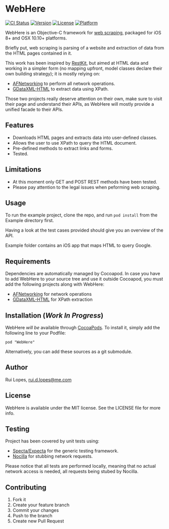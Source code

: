 # WebHere

[![CI Status](http://img.shields.io/travis/rdlopes/WebHere.svg?style=flat)](https://travis-ci.org/rdlopes/WebHere)
[![Version](https://img.shields.io/cocoapods/v/WebHere.svg?style=flat)](http://cocoadocs.org/docsets/WebHere)
[![License](https://img.shields.io/cocoapods/l/WebHere.svg?style=flat)](http://cocoadocs.org/docsets/WebHere)
[![Platform](https://img.shields.io/cocoapods/p/WebHere.svg?style=flat)](http://cocoadocs.org/docsets/WebHere)

WebHere is an Objective-C framework for [web scraping](http://en.wikipedia.org/wiki/Web_scraping), packaged for iOS 8+ and OSX 10.10+ platforms.

Briefly put, web scraping is parsing of a website and extraction of data from the HTML pages contained in it.

This work has been inspired by [RestKit](https://github.com/RestKit/RestKit), 
but aimed at HTML data and working in a simpler form (no mapping upfront, model classes declare their own building strategy); 
it is mostly relying on:

* [AFNetworking](https://github.com/AFNetworking/AFNetworking) to perform all network operations.
* [GDataXML-HTML](https://github.com/graetzer/GDataXML-HTML) to extract data using XPath.

Those two projects really deserve attention on their own, make sure to visit their page and understand their APIs, 
as WebHere will mostly provide a unified facade to their APIs.

## Features

* Downloads HTML pages and extracts data into user-defined classes.
* Allows the user to use XPath to query the HTML document.
* Pre-defined methods to extract links and forms.
* Tested.

## Limitations

* At this moment only GET and POST REST methods have been tested.
* Please pay attention to the legal issues when peforming web scraping.

## Usage

To run the example project, clone the repo, and run `pod install` from the Example directory first.

Having a look at the test cases provided should give you an overview of the API.

Example folder contains an iOS app that maps HTML to query Google.

## Requirements

Dependencies are automatically managed by Cocoapod. 
In case you have to add WebHere to your source tree and use it outside Cocoapod, 
you must add the following projects along with WebHere:

* [AFNetworking](https://github.com/AFNetworking/AFNetworking) for network operations
* [GDataXML-HTML](https://github.com/graetzer/GDataXML-HTML) for XPath extraction

## Installation (_Work In Progress_)

WebHere _will be_ available through [CocoaPods](http://cocoapods.org). To install
it, simply add the following line to your Podfile:

    pod "WebHere"

Alternatively, you can add these sources as a git submodule.

## Author

Rui Lopes, rui.d.lopes@me.com

## License

WebHere is available under the MIT license. See the LICENSE file for more info.

## Testing

Project has been covered by unit tests using:

* [Specta/Expecta](https://github.com/specta/expecta) for the generic testing framework.
* [Nocilla](https://github.com/luisobo/Nocilla) for stubbing network requests.

Please notice that all tests are performed locally, meaning that no actual network access is needed, all requests being stubed by Nocilla.

## Contributing

1. Fork it
2. Create your feature branch
3. Commit your changes
4. Push to the branch
5. Create new Pull Request

